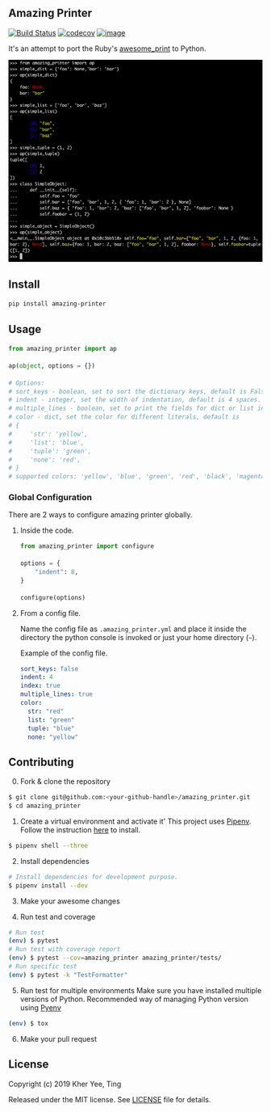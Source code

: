 ## Amazing Printer

[![Build Status](https://app.travis-ci.com/tkbky/amazing_printer.svg?branch=master)](https://travis-ci.org/tkbky/amazing_printer) [![codecov](https://codecov.io/gh/tkbky/amazing_printer/branch/master/graph/badge.svg)](https://codecov.io/gh/tkbky/amazing_printer) [![image](https://img.shields.io/pypi/v/amazing_printer.svg)](https://pypi.org/project/amazing_printer/)

It's an attempt to port the Ruby's [awesome_print](https://github.com/awesome-print/awesome_print) to Python.

![the-pitch](the-pitch.png)

## Install

```sh
pip install amazing-printer
```

## Usage

```python
from amazing_printer import ap

ap(object, options = {})

# Options:
# sort_keys - boolean, set to sort the dictionary keys, default is False.
# indent - integer, set the width of indentation, default is 4 spaces.
# multiple_lines - boolean, set to print the fields for dict or list in multiple lines, default is True.
# color - dict, set the color for different literals, default is
# {
#     'str': 'yellow',
#     'list': 'blue',
#     'tuple': 'green',
#     'none': 'red',
# }
# supported colors: 'yellow', 'blue', 'green', 'red', 'black', 'magenta', 'cyan', 'white'
```

### Global Configuration

There are 2 ways to configure amazing printer globally.

1. Inside the code.

    ```python
    from amazing_printer import configure

    options = {
        "indent": 8,
    }

    configure(options)
    ```

2. From a config file.

    Name the config file as `.amazing_printer.yml` and place it inside the directory the python console is invoked or just your home directory (`~`).

    Example of the config file.

    ```yml
    sort_keys: false
    indent: 4
    index: true
    multiple_lines: true
    color:
      str: "red"
      list: "green"
      tuple: "blue"
      none: "yellow"
    ```

## Contributing

0. Fork & clone the repository
```sh
$ git clone git@github.com:<your-github-handle>/amazing_printer.git
$ cd amazing_printer
```

1. Create a virtual environment and activate it'
This project uses [Pipenv](https://github.com/pypa/pipenv). Follow the instruction [here](https://github.com/pypa/pipenv) to install.
```sh
$ pipenv shell --three
```

2. Install dependencies
```sh
# Install dependencies for development purpose.
$ pipenv install --dev
```

3. Make your awesome changes

4. Run test and coverage
```sh
# Run test
(env) $ pytest
# Run test with coverage report
(env) $ pytest --cov=amazing_printer amazing_printer/tests/
# Run specific test
(env) $ pytest -k "TestFormatter"
```

5. Run test for multiple environments
Make sure you have installed multiple versions of Python. Recommended way of managing Python version using [Pyenv](https://github.com/pyenv/pyenv)
```sh
(env) $ tox
```

6. Make your pull request

## License

Copyright (c) 2019 Kher Yee, Ting

Released under the MIT license. See [LICENSE](LICENSE) file for details.
